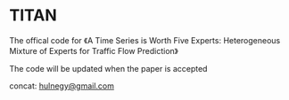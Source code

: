 # TITAN
The offical code for 《A Time Series is Worth Five Experts: Heterogeneous Mixture of Experts for Traffic Flow Prediction》


The code will be updated when the paper is accepted


concat: hulnegy@gmail.com
